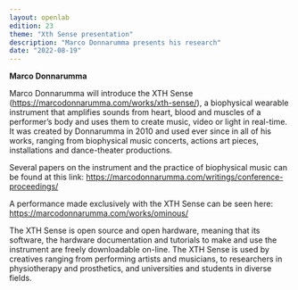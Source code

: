 ```yaml
---
layout: openlab
edition: 23
theme: "Xth Sense presentation"
description: "Marco Donnarumma presents his research"
date: "2022-08-19"
---
```


**Marco Donnarumma**

Marco Donnarumma will introduce the XTH Sense (https://marcodonnarumma.com/works/xth-sense/), a biophysical wearable instrument that amplifies sounds from heart, blood and muscles of a performer’s body and uses them to create music, video or light in real-time. It was created by Donnarumma in 2010 and used ever since in all of his works, ranging from biophysical music concerts, actions art pieces, installations and dance-theater productions.

Several papers on the instrument and the practice of biophysical music can be found at this link: https://marcodonnarumma.com/writings/conference-proceedings/

A performance made exclusively with the XTH Sense can be seen here: https://marcodonnarumma.com/works/ominous/

The XTH Sense is open source and open hardware, meaning that its software, the hardware documentation and tutorials to make and use the instrument are freely downloadable on-line. The XTH Sense is used by creatives ranging from performing artists and musicians, to researchers in physiotherapy and prosthetics, and universities and students in diverse fields.

